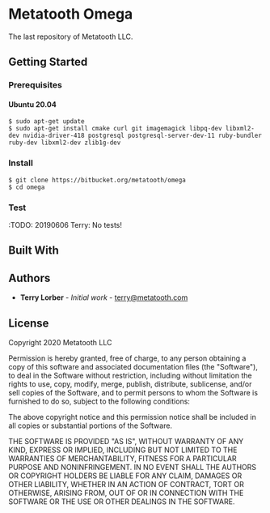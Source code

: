 # Metatooth Omega

The last repository of Metatooth LLC.

## Getting Started

### Prerequisites

#### Ubuntu 20.04

```
$ sudo apt-get update
$ sudo apt-get install cmake curl git imagemagick libpq-dev libxml2-dev nvidia-driver-418 postgresql postgresql-server-dev-11 ruby-bundler ruby-dev libxml2-dev zlib1g-dev
```

### Install

```
$ git clone https://bitbucket.org/metatooth/omega
$ cd omega
```

### Test

:TODO: 20190606 Terry: No tests!

## Built With

## Authors

* **Terry Lorber** - *Initial work* - <terry@metatooth.com>

## License

Copyright 2020 Metatooth LLC

Permission is hereby granted, free of charge, to any person obtaining a copy of this software and associated documentation files (the "Software"), to deal in the Software without restriction, including without limitation the rights to use, copy, modify, merge, publish, distribute, sublicense, and/or sell copies of the Software, and to permit persons to whom the Software is furnished to do so, subject to the following conditions:

The above copyright notice and this permission notice shall be included in all copies or substantial portions of the Software.

THE SOFTWARE IS PROVIDED "AS IS", WITHOUT WARRANTY OF ANY KIND, EXPRESS OR IMPLIED, INCLUDING BUT NOT LIMITED TO THE WARRANTIES OF MERCHANTABILITY, FITNESS FOR A PARTICULAR PURPOSE AND NONINFRINGEMENT. IN NO EVENT SHALL THE AUTHORS OR COPYRIGHT HOLDERS BE LIABLE FOR ANY CLAIM, DAMAGES OR OTHER LIABILITY, WHETHER IN AN ACTION OF CONTRACT, TORT OR OTHERWISE, ARISING FROM, OUT OF OR IN CONNECTION WITH THE SOFTWARE OR THE USE OR OTHER DEALINGS IN THE SOFTWARE.
